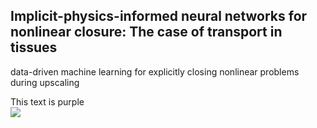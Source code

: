 ## Implicit-physics-informed neural networks for nonlinear closure: The case of transport in tissues

data-driven machine learning for explicitly closing nonlinear problems during upscaling

<div class="text-purple">
  This text is purple
</div>



<img src="https://render.githubusercontent.com/render/math?math=e^{i \pi} = -1">

